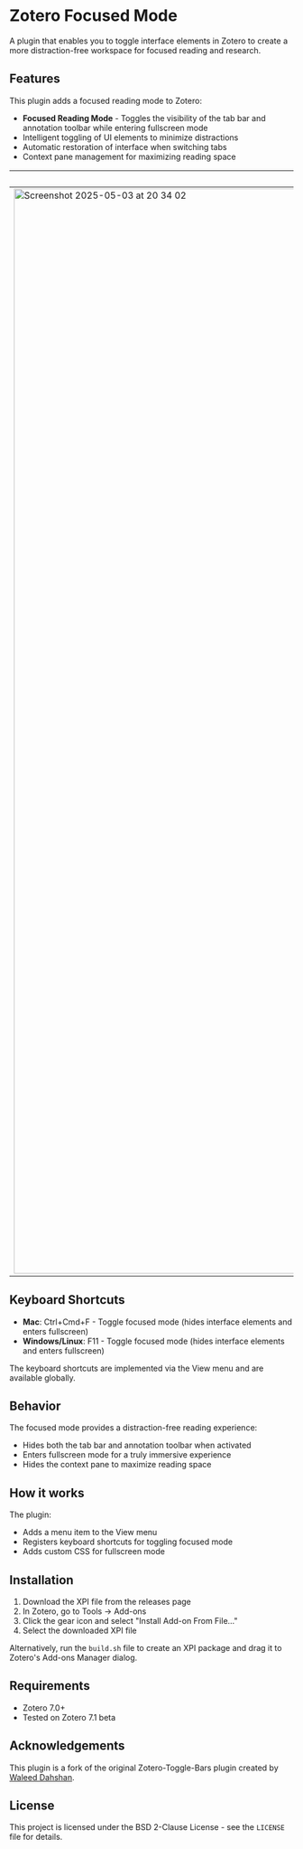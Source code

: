 # Zotero Focused Mode

A plugin that enables you to toggle interface elements in Zotero to create a more distraction-free workspace for focused reading and research.

## Features

This plugin adds a focused reading mode to Zotero:
- **Focused Reading Mode** - Toggles the visibility of the tab bar and annotation toolbar while entering fullscreen mode
- Intelligent toggling of UI elements to minimize distractions
- Automatic restoration of interface when switching tabs
- Context pane management for maximizing reading space

| Before  | After |
| ------------- | ------------- |
|<img width="1920" alt="Screenshot 2025-05-03 at 20 34 02" src="https://github.com/user-attachments/assets/37dd4792-64db-4463-b420-2a1c9a1fd8b4" /> | <img width="1920" alt="Screenshot 2025-05-03 at 11 09 23" src="https://github.com/user-attachments/assets/cf66c320-5bfa-407e-a4a0-d4130202e809" /> |

## Keyboard Shortcuts

- **Mac**: Ctrl+Cmd+F - Toggle focused mode (hides interface elements and enters fullscreen)
- **Windows/Linux**: F11 - Toggle focused mode (hides interface elements and enters fullscreen)

The keyboard shortcuts are implemented via the View menu and are available globally.

## Behavior

The focused mode provides a distraction-free reading experience:
- Hides both the tab bar and annotation toolbar when activated
- Enters fullscreen mode for a truly immersive experience
- Hides the context pane to maximize reading space

## How it works

The plugin:
- Adds a menu item to the View menu
- Registers keyboard shortcuts for toggling focused mode
- Adds custom CSS for fullscreen mode

## Installation

1. Download the XPI file from the releases page
2. In Zotero, go to Tools → Add-ons
3. Click the gear icon and select "Install Add-on From File..."
4. Select the downloaded XPI file

Alternatively, run the `build.sh` file to create an XPI package and drag it to Zotero's Add-ons Manager dialog.

## Requirements

- Zotero 7.0+
- Tested on Zotero 7.1 beta

## Acknowledgements

This plugin is a fork of the original Zotero-Toggle-Bars plugin created by [Waleed Dahshan](https://github.com/wmstack).

## License

This project is licensed under the BSD 2-Clause License - see the `LICENSE` file for details.
